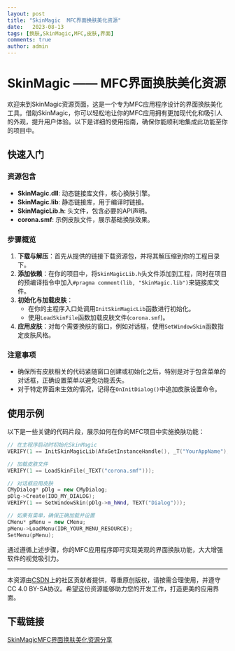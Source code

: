 ```yaml
---
layout: post
title: "SkinMagic  MFC界面换肤美化资源"
date:   2023-08-13
tags: [换肤,SkinMagic,MFC,皮肤,界面]
comments: true
author: admin
---
```

# SkinMagic —— MFC界面换肤美化资源

欢迎来到SkinMagic资源页面，这是一个专为MFC应用程序设计的界面换肤美化工具。借助SkinMagic，你可以轻松地让你的MFC应用拥有更加现代化和吸引人的外观，提升用户体验。以下是详细的使用指南，确保你能顺利地集成此功能至你的项目中。

## 快速入门

### 资源包含
- **SkinMagic.dll**: 动态链接库文件，核心换肤引擎。
- **SkinMagic.lib**: 静态链接库，用于编译时链接。
- **SkinMagicLib.h**: 头文件，包含必要的API声明。
- **corona.smf**: 示例皮肤文件，展示基础换肤效果。

### 步骤概览

1. **下载与解压**：首先从提供的链接下载资源包，并将其解压缩到你的工程目录下。
2. **添加依赖**：在你的项目中，将`SkinMagicLib.h`头文件添加到工程，同时在项目的预编译指令中加入`#pragma comment(lib, "SkinMagic.lib")`来链接库文件。
3. **初始化与加载皮肤**：
   - 在你的主程序入口处调用`InitSkinMagicLib`函数进行初始化。
   - 使用`LoadSkinFile`函数加载皮肤文件(`corona.smf`)。
4. **应用皮肤**：对每个需要换肤的窗口，例如对话框，使用`SetWindowSkin`函数指定皮肤风格。

### 注意事项
- 确保所有皮肤相关的代码紧随窗口创建或初始化之后，特别是对于包含菜单的对话框，正确设置菜单以避免功能丢失。
- 对于特定界面未生效的情况，记得在`OnInitDialog()`中追加皮肤设置命令。

## 使用示例
以下是一些关键的代码片段，展示如何在你的MFC项目中实施换肤功能：

```cpp
// 在主程序启动时初始化SkinMagic
VERIFY(1 == InitSkinMagicLib(AfxGetInstanceHandle(), _T("YourAppName"), NULL, NULL));

// 加载皮肤文件
VERIFY(1 == LoadSkinFile(_TEXT("corona.smf")));

// 对话框应用皮肤
CMyDialog* pDlg = new CMyDialog;
pDlg->Create(IDD_MY_DIALOG);
VERIFY(1 == SetWindowSkin(pDlg->m_hWnd, TEXT("Dialog")));

// 如果有菜单，确保正确加载并设置
CMenu* pMenu = new CMenu;
pMenu->LoadMenu(IDR_YOUR_MENU_RESOURCE);
SetMenu(pMenu);
```

通过遵循上述步骤，你的MFC应用程序即可实现美观的界面换肤功能，大大增强软件的视觉吸引力。

---

本资源由[CSDN](https://blog.csdn.net/)上的社区贡献者提供，尊重原创版权，请按需合理使用，并遵守CC 4.0 BY-SA协议。希望这份资源能够助力您的开发工作，打造更美的应用界面。

## 下载链接

[SkinMagicMFC界面换肤美化资源分享](https://pan.quark.cn/s/f5d6f1f68278)